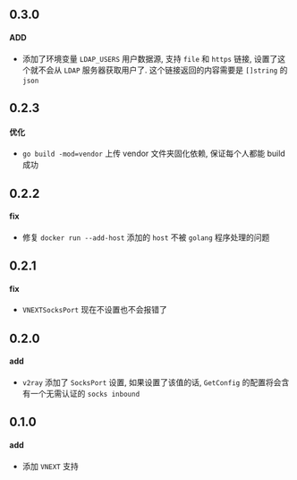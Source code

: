 0.3.0
------------
#### ADD
- 添加了环境变量 `LDAP_USERS` 用户数据源, 支持 `file` 和 `https` 链接, 设置了这个就不会从 `LDAP` 服务器获取用户了.
  这个链接返回的内容需要是 `[]string` 的 `json`

0.2.3
------------
#### 优化
- `go build -mod=vendor` 上传 vendor 文件夹固化依赖, 保证每个人都能 build 成功

0.2.2
------------
#### fix
- 修复 `docker run --add-host` 添加的 `host` 不被 `golang` 程序处理的问题

0.2.1
------------
#### fix
- `VNEXTSocksPort` 现在不设置也不会报错了

0.2.0
------------
#### add
- `v2ray` 添加了 `SocksPort` 设置, 如果设置了该值的话, `GetConfig` 的配置将会含有一个无需认证的 `socks inbound`

0.1.0
------------
#### add
- 添加 `VNEXT` 支持

